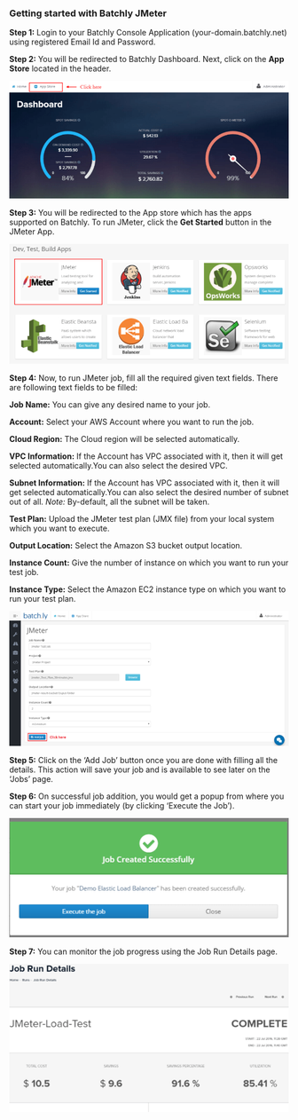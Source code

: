 ### Getting started with Batchly JMeter

**Step 1:**  Login to your Batchly Console Application (your-domain.batchly.net) using registered Email Id and Password.

**Step 2:** You will be redirected to Batchly Dashboard. Next, click on the **App Store** located in the header.

![jmeter](../img/jmeter1.png)

**Step 3:** You will be redirected to the App store which has the apps supported on Batchly. To run JMeter, click the **Get Started** button in the JMeter App.

![jmeter](../img/jmeter2.png)

**Step 4:** Now, to run JMeter job, fill all the required given text fields. There are following text fields to be filled: 

**Job Name:** You can give any desired name to your job.

**Account:** Select your AWS Account where you want to run the job.

**Cloud Region:**  The Cloud region will be selected automatically. 

**VPC Information:** If the Account has VPC associated with it, then it will get selected automatically.You can also select the desired VPC.

**Subnet Information:** If the Account has VPC associated with it, then it will get selected automatically.You can also select the desired number of subnet out of all. 
*Note:* By-default, all the subnet will be taken.

**Test Plan:** Upload the JMeter test plan (JMX file) from your local system which you want to execute.

**Output Location:** Select the Amazon S3 bucket output location.

**Instance Count:** Give the number of instance on which you want to run your test job.

**Instance Type:** Select the Amazon EC2 instance type on which you want to run your test plan.

![jmeter](../img/jmeter3.png)

**Step 5:** Click on the ‘Add Job’ button once you are done with filling all the details. This action will save your job and is available to see later on the ‘Jobs’ page.

**Step 6:** On successful job addition, you would get a popup from where you can start your job immediately (by clicking ‘Execute the Job’).

![jmeter](../img/popup.png)

**Step 7:** You can monitor the job progress using the Job Run Details page.

![jmeter](../img/jmeter5.png)

